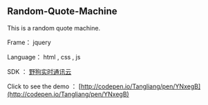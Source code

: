## Random-Quote-Machine  

This is a random quote machine.

Frame： jquery

Language： html , css , js

SDK ： [野狗实时通讯云](https://www.wilddog.com/)

Click to see the demo ： [http://codepen.io/Tangliang/pen/YNxegB](http://codepen.io/Tangliang/pen/YNxegB)

